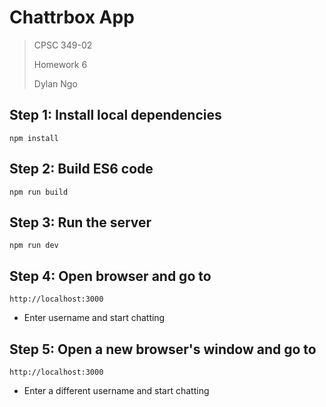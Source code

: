 # Chattrbox App
>CPSC 349-02
>
>Homework 6
>
>Dylan Ngo

## Step 1: Install local dependencies

```
npm install
```

## Step 2: Build ES6 code

```
npm run build
```

## Step 3: Run the server

```
npm run dev
```

## Step 4: Open browser and go to  

`http://localhost:3000`

* Enter username and start chatting

## Step 5: Open a new browser's window and go to

`http://localhost:3000`

* Enter a different username and start chatting